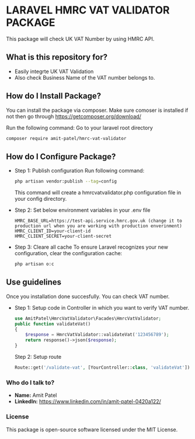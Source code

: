 # LARAVEL HMRC VAT VALIDATOR PACKAGE #

This package will check UK VAT Number by using HMRC API.

## What is this repository for?

* Easily integrte UK VAT Validation
* Also check Business Name of the VAT number belongs to.


## How do I Install Package?
You can install the package via composer. Make sure comoser is installed if not then go through https://getcomposer.org/download/

Run the following command: Go to your laravel root directory
```bash
composer require amit-patel/hmrc-vat-validator
```

## How do I Configure Package?

-   Step 1: Publish configuration
    Run following command:
    ```bash
    php artisan vendor:publish --tag=config
    ```
    This command will create a hmrcvatvalidator.php configuration file in your config directory.

-   Step 2: Set below environment variables in your .env file
    ```dotenv
    HMRC_BASE_URL=https://test-api.service.hmrc.gov.uk (change it to production url when you are working with production enverinment)
    HMRC_CLIENT_ID=your-client-id
    HMRC_CLIENT_SECRET=your-client-secret
    ```
-   Step 3: Cleare all cache
    To ensure Laravel recognizes your new configuration, clear the configuration cache:
    ```bash
    php artisan o:c
    ```

## Use guidelines
Once you installation done succesfully. You can check VAT number.

-   Step 1: Setup code in Controller in which you want to verify VAT number.
    ```php
    use AmitPatel\HmrcVatValidator\Facades\HmrcVatValidator;
    public function validateVat()
    {
        $response = HmrcVatValidator::validateVat('123456789');
        return response()->json($response);
    }
    ```
    Step 2: Setup route
    ```php
    Route::get('/validate-vat', [YourController::class, 'validateVat']);
    ```

### Who do I talk to? ###

-   **Name:** Amit Patel
-   **LinkedIn:** https://www.linkedin.com/in/amit-patel-0420a122/

### License ###
This package is open-source software licensed under the MIT License.

